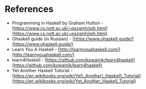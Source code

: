 # References

* Programming in Haskell by Graham Hutton - [https://www.cs.nott.ac.uk/~pszgmh/pih.html](https://www.cs.nott.ac.uk/~pszgmh/pih.html)
* Ohaskell guide \(in Russian\) - [https://www.ohaskell.guide/](https://www.ohaskell.guide/)
* Learn You A Haskell - [http://learnyouahaskell.com/](http://learnyouahaskell.com/)
* learn4Haskell - [https://github.com/kowainik/learn4haskell](https://github.com/kowainik/learn4haskell)
* Yet Another Haskell Tutorial - [https://en.wikibooks.org/wiki/Yet\_Another\_Haskell\_Tutorial](https://en.wikibooks.org/wiki/Yet_Another_Haskell_Tutorial)



